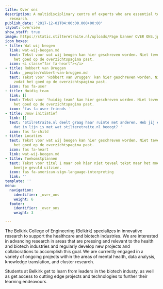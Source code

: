 ```yaml
---
title: Over ons
description: A multidisciplinary centre of experts who are essential to patient-oriented
  research.
publish_date: '2017-12-01T04:00:00.000+00:00'
layout: overview
show_staff: true
image: https://static.stilteretraite.nl/uploads/Page banner OVER ONS.jpg
icon_boxes:
- title: Wat wij beogen
  link: wat-wij-beogen.md
  text: Tekst voor wat wij beogen kan hier geschreven worden. Niet teveel tekst zodat
    het goed op de overzichtspagina past.
  icon: <i class="far fa-heart"></i>
- title: Robbert van Bruggen
  link: _people/robbert-van-bruggen.md
  text: Tekst voor 'Robbert van Bruggen' kan hier geschreven worden. Niet teveel tekst
    zodat het goed op de overzichtspagina past.
  icon: fas fa-user
- title: Huidig team
  link: []
  text: Tekst voor 'huidig team' kan hier geschreven worden. Niet teveel tekst zodat
    het goed op de overzichtspagina past.
  icon: 'fas fa-user-friends '
- title: Jouw initiatief
  link: []
  text: 'Stilretraite.nl deelt graag haar ruimte met anderen. Heb jij een initiatief
    dat in lijn is met wat stilteretraite.nl beoogt? '
  icon: fas fa-child
- title: Locaties
  text: Tekst voor wat wij beogen kan hier geschreven worden. Niet teveel tekst zodat
    het goed op de overzichtspagina past.
  icon: fas fa-heart
  link: wat-wij-beogen.md
- title: Toekomstplannen
  text: Tekst voor titel 1 maar ook hier niet teveel tekst maar het moet er wel een
    beetje gevuld uitzien.
  icon: fas fa-american-sign-language-interpreting
  link: ''
template: ''
menu:
  navigation:
    identifier: _over_ons
    weight: 6
  footer:
    identifier: _over_ons
    weight: 3

---
```

The Belkirk College of Engineering (Belkirk) specializes in innovative research to support the healthcare and biotech industries. We are interested in advancing research in areas that are pressing and relevant to the health and biotech industries and regularly develop new projects and collaborations to accomplish this goal. We are currently engaged in a variety of ongoing projects within the areas of mental health, data analysis, knowledge translation, and cluster research.

Students at Belkirk get to learn from leaders in the biotech industy, as well as get access to cutting edge projects and technologies to further their learning endeavours.